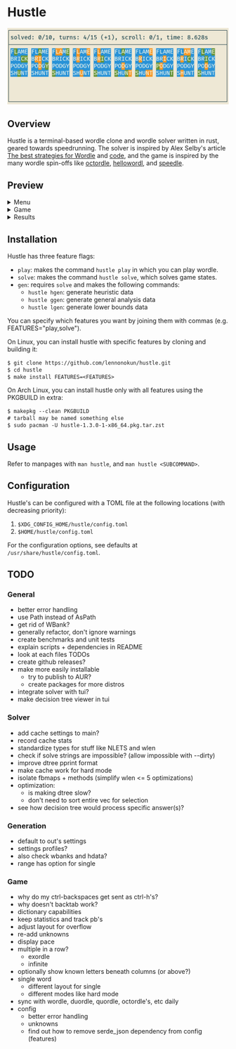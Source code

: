 # Hustle
![preview](extra/preview/main_preview.png)

## Overview
Hustle is a terminal-based wordle clone and wordle solver written in
rust, geared towards speedrunning. The solver is inspired by Alex
Selby's article [The best strategies for Wordle](http://sonorouschocolate.com/notes/index.php/The_best_strategies_for_Wordle)
and [code](https://github.com/alex1770/wordle), and the game is
inspired by the many wordle spin-offs like
[octordle](https://octordle.com),
[hellowordl](https://hellowordl.net), and
[speedle](https://tck.mn/speedle/).

## Preview
<details><summary>Menu</summary>

![menu](extra/preview/menu_preview.png)

</details>
<details><summary>Game</summary>

![game](extra/preview/game_preview.png)

</details>
<details><summary>Results</summary>

![results](extra/preview/results_preview.png)

</details>

## Installation
Hustle has three feature flags:
* `play`: makes the command `hustle play` in which you can play wordle.
* `solve`: makes the command `hustle solve`, which solves game states.
* `gen`: requires `solve` and makes the following commands:
  * `hustle hgen`: generate heuristic data
  * `hustle ggen`: generate general analysis data
  * `hustle lgen`: generate lower bounds data

You can specify which features you want by joining them with commas
(e.g. FEATURES="play,solve").

On Linux, you can install hustle with specific features by cloning and building it:
```
$ git clone https://github.com/lennonokun/hustle.git
$ cd hustle
$ make install FEATURES=<FEATURES>
```
On Arch Linux, you can install hustle only with all features using the PKGBUILD in extra:
```
$ makepkg --clean PKGBUILD
# tarball may be named something else
$ sudo pacman -U hustle-1.3.0-1-x86_64.pkg.tar.zst
```

## Usage
Refer to manpages with `man hustle`, and `man hustle <SUBCOMMAND>`.

## Configuration
Hustle's can be configured with a TOML file at the following locations (with decreasing priority):

1. `$XDG_CONFIG_HOME/hustle/config.toml`
2. `$HOME/hustle/config.toml`

For the configuration options, see defaults at `/usr/share/hustle/config.toml`.

## TODO
### General
* better error handling
* use Path instead of AsPath
* get rid of WBank?
* generally refactor, don't ignore warnings
* create benchmarks and unit tests
* explain scripts + dependencies in README
* look at each files TODOs
* create github releases?
* make more easily installable
  - try to publish to AUR?
  - create packages for more distros
* integrate solver with tui?
* make decision tree viewer in tui
### Solver
* add cache settings to main?
* record cache stats
* standardize types for stuff like NLETS and wlen
* check if solve strings are impossible? (allow impossible with --dirty)
* improve dtree pprint format
* make cache work for hard mode
* isolate fbmaps + methods (simplify wlen <= 5 optimizations)
* optimization:
  - is making dtree slow?
  - don't need to sort entire vec for selection
* see how decision tree would process specific answer(s)?
### Generation
* default to out's settings
* settings profiles?
* also check wbanks and hdata?
* range has option for single
### Game
* why do my ctrl-backspaces get sent as ctrl-h's?
* why doesn't backtab work?
* dictionary capabilities
* keep statistics and track pb's
* adjust layout for overflow
* re-add unknowns
* display pace
* multiple in a row?
  - exordle
  - infinite
* optionally show known letters beneath columns (or above?)
* single word
  - different layout for single
  - different modes like hard mode
* sync with wordle, duordle, quordle, octordle's, etc daily
* config
  - better error handling
  - unknowns
  - find out how to remove serde_json dependency from config (features)
